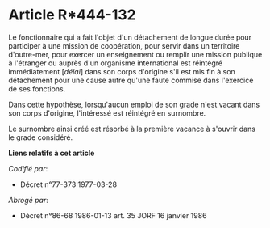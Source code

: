 # Article R*444-132

Le fonctionnaire qui a fait l'objet d'un détachement de longue durée pour participer à une mission de coopération, pour
servir dans un territoire d'outre-mer, pour exercer un enseignement ou remplir une mission publique à l'étranger ou auprès
d'un organisme international est réintégré immédiatement [*délai*] dans son corps d'origine s'il est mis fin à son
détachement pour une cause autre qu'une faute commise dans l'exercice de ses fonctions.

Dans cette hypothèse, lorsqu'aucun emploi de son grade n'est vacant dans son corps d'origine, l'intéressé est réintégré en
surnombre.

Le surnombre ainsi créé est résorbé à la première vacance à s'ouvrir dans le grade considéré.

**Liens relatifs à cet article**

_Codifié par_:

  - Décret n°77-373 1977-03-28

_Abrogé par_:

  - Décret n°86-68 1986-01-13 art. 35 JORF 16 janvier 1986
